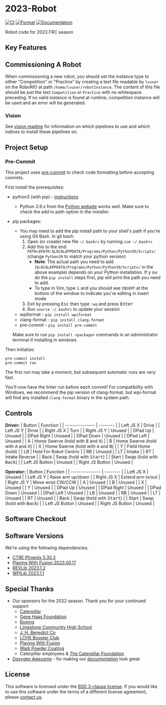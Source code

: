 # 2023-Robot

[![CI](https://github.com/FRC1756-Argos/2023-Robot/actions/workflows/ci.yml/badge.svg)](https://github.com/FRC1756-Argos/2023-Robot/actions/workflows/ci.yml) [![Format](https://github.com/FRC1756-Argos/2023-Robot/actions/workflows/format.yml/badge.svg)](https://github.com/FRC1756-Argos/2023-Robot/actions/workflows/format.yml) [![Documentation](https://github.com/FRC1756-Argos/2023-Robot/actions/workflows/doxygen.yml/badge.svg)](https://github.com/FRC1756-Argos/2023-Robot/actions/workflows/doxygen.yml)

Robot code for 2023 FRC season

## Key Features

## Commissioning A Robot

When commissioning a new robot, you should set the instance type to either "Competition" or "Practice" by creating a text file readable by `lvuser` on the RoboRIO at path `/home/lvuser/robotInstance`.  The content of this file should be just the text `Competition` or `Practice` with no whitespace preceding.  If no valid instance is found at runtime, competition instance will be used and an error will be generated.

### Vision

See [vision readme](vision/README.md) for information on which pipelines to use and which indices to install these pipelines on.

## Project Setup

### Pre-Commit

This project uses [pre-commit](https://pre-commit.com/) to check code formatting before accepting commits.

First install the prerequisites:

* python3 (with pip) - [instructions](https://realpython.com/installing-python/)
  * Python 3.9.x from the [Python website](https://www.python.org/downloads/) works well.  Make sure to check the add to path option in the installer.
* pip packages:
  * You may need to add the pip install path to your shell's path if you're using Git Bash.  In git bash:
    1. Open (or create) new file `~/.bashrc` by running `vim ~/.bashrc`
    2. Add this to the end: `PATH=$PATH:$LOCALAPPDATA/Programs/Python/Python39/Scripts/` (change `Python39` to match your python version)
       * **Note**: The actual path you need to add (`$LOCALAPPDATA/Programs/Python/Python39/Scripts/` in the above example) depends on your Python installation.  If y ou do the `pip install` steps first, pip will print the path you need to add.
       * To type in Vim, type <kbd>i</kbd> and you should see `INSERT` at the bottom of the window to indicate you're editing in insert mode
    3. Exit by pressing <kbd>Esc</kbd> then type `:wq` and press <kbd>Enter</kbd>
    4. Run `source ~/.bashrc` to update your session
  * wpiformat - `pip install wpiformat`
  * clang-format - `pip install clang-format`
  * pre-commit - `pip install pre-commit`

  Make sure to run `pip install <package>` commands in an administrator terminal if installing in windows

Then initialize:

```
pre-commit install
pre-commit run
```

The first run may take a moment, but subsequent automatic runs are very fast.

You'll now have the linter run before each commit!  For compatibility with Windows, we recommend the pip version of clang-format, but wpi-format will find any installed `clang-format` binary in the system path.

## Controls

**Driver:**
| Button          | Function |
| --------------- | -------- |
| Left JS X       | Drive |
| Left JS Y       | Drive |
| Right JS X      | Turn |
| Right JS Y      | Unused |
| DPad Up         | Unused |
| DPad Right      | Unused |
| DPad Down       | Unused |
| DPad Left       | Unused |
| A               | Home Swerve (hold with <kbd>B</kbd> and <kbd>X</kbd>) |
| B               | Home Swerve (hold with <kbd>A</kbd> and <kbd>X</kbd>) |
| X               | Home Swerve (hold with <kbd>A</kbd> and <kbd>B</kbd>) |
| Y               | Field Home (hold) |
| LB              | Hold For Robot Centric |
| RB              | Unused |
| LT              | Intake |
| RT              | Intake Reverse |
| Back            | Swap (hold with <kbd>Start</kbd>) |
| Start           | Swap (hold with <kbd>Back</kbd>) |
| Left JS Button  | Unused |
| Right JS Button | Unused |

**Operator:**
| Button          | Function |
| --------------- | -------- |
| Left JS X       | Unused |
| Left JS Y       | Raise arm up/down |
| Right JS X      | Extend arm in/out |
| Right JS Y      | Move wrist CW/CCW |
| A               | Unused |
| B               | Unused |
| X               | Unused |
| Y               | Unused |
| DPad Up         | Unused |
| DPad Right      | Unused |
| DPad Down       | Unused |
| DPad Left       | Unused |
| LB              | Unused |
| RB              | Unused |
| LT              | Unused |
| RT              | Unused |
| Back            | Swap (hold with <kbd>Start</kbd>) |
| Start           | Swap (hold with <kbd>Back</kbd>) |
| Left JS Button  | Unused |
| Right JS Button | Unused |

## Software Checkout

## Software Versions

We're using the following dependencies:

 * [CTRE Phoenix 5.30.3](https://github.com/CrossTheRoadElec/Phoenix-Releases/releases/tag/v5.30.3)
 * [Playing With Fusion 2023.00.17](https://www.playingwithfusion.com/docview.php?docid=1205&catid=9012)
 * [REVLib 2023.1.2](https://docs.revrobotics.com/sparkmax/software-resources/spark-max-api-information#changelog)
 * [WPILib 2023.1.1](https://github.com/wpilibsuite/allwpilib/releases/tag/v2023.1.1)

## Special Thanks

 * Our sponsors for the 2022 season.  Thank you for your continued support
   * [Caterpillar](https://www.caterpillar.com/)
   * [Gene Haas Foundation](https://ghaasfoundation.org/)
   * [Boeing](https://www.boeing.com/)
   * [Limestone Community High School](https://www.limestone310.org/)
   * [J. H. Benedict Co](https://www.jhbenedict.com/)
   * [LCHS Booster Club](https://www.facebook.com/LCHSBoosterClub/)
   * [Playing With Fusion](https://www.playingwithfusion.com/)
   * [Wadi Powder Coating](https://www.facebook.com/Wadipowdercoating/)
   * Caterpillar employees & [The Caterpillar Foundation](https://www.caterpillar.com/en/company/caterpillar-foundation.html)
 * [Doxygen Awesome](https://jothepro.github.io/doxygen-awesome-css/) - for making our [documentation](https://frc1756-argos.github.io/2022-Robot/) look great

## License
This software is licensed under the [BSD 3-clause license](https://opensource.org/licenses/BSD-3-Clause). If you would like to use this software under the terms of a different license agreement, please [contact us](mailto:1756argos1756@limestone310.org).
